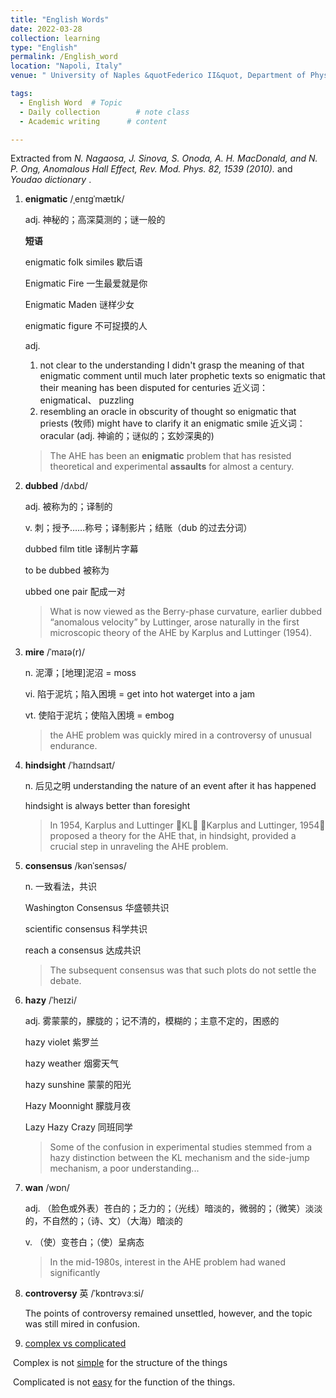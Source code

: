 ```yaml
---
title: "English Words"
date: 2022-03-28
collection: learning
type: "English"
permalink: /English_word
location: "Napoli, Italy"
venue: " University of Naples &quotFederico II&quot, Department of Physics"

tags:
  - English Word  # Topic
  - Daily collection        # note class
  - Academic writing      # content

---
```





Extracted from *N. Nagaosa, J. Sinova, S. Onoda, A. H. MacDonald, and N. P. Ong, Anomalous Hall Effect, Rev. Mod. Phys. 82, 1539 (2010).*  and  *Youdao dictionary* .



1. **enigmatic** /ˌenɪɡˈmætɪk/  

   adj. 神秘的；高深莫测的；谜一般的

   **短语**

   enigmatic folk similes 歇后语

   Enigmatic Fire 一生最爱就是你

   Enigmatic Maden 谜样少女

   enigmatic figure 不可捉摸的人

   adj.

   1. not clear to the understanding
      I didn't grasp the meaning of that enigmatic comment until much later
      prophetic texts so enigmatic that their meaning has been disputed for centuries
      近义词： enigmatical、 puzzling
   2. resembling an oracle in obscurity of thought
      so enigmatic that priests (牧师) might have to clarify it
      an enigmatic smile
      近义词： oracular (adj. 神谕的；谜似的；玄妙深奥的)

   >The AHE has been an **enigmatic** problem that has resisted theoretical and experimental **assaults** for almost a century.

2. **dubbed** /dʌbd/

   adj. 被称为的；译制的

   v. 刺；授予……称号；译制影片；结账（dub 的过去分词）

   dubbed film title 译制片字幕

   to be dubbed 被称为

   ubbed one pair 配成一对

   >What is now viewed as the Berry-phase curvature, earlier dubbed “anomalous velocity” by Luttinger, arose naturally in the first microscopic theory of the AHE by Karplus and Luttinger (1954).

3. **mire**  /ˈmaɪə(r)/

   n. 泥潭；[地理]泥沼 = moss

   vi. 陷于泥坑；陷入困境 = get into hot waterget into a jam

   vt. 使陷于泥坑；使陷入困境 = embog

   >the AHE problem was quickly mired in a controversy of unusual endurance.

4. **hindsight**  /ˈhaɪndsaɪt/

   n. 后见之明 understanding the nature of an event after it has happened

   hindsight is always better than foresight

   >In 1954, Karplus and Luttinger KL Karplus and Luttinger, 1954 proposed a theory for the AHE that, in hindsight, provided a crucial step in unraveling the AHE problem.

5. **consensus** /kənˈsensəs/

   n. 一致看法，共识

   Washington Consensus 华盛顿共识

   scientific consensus 科学共识

   reach a consensus 达成共识

   >The subsequent consensus was that such plots do not settle the debate.

6. **hazy**  /ˈheɪzi/

   adj. 雾蒙蒙的，朦胧的；记不清的，模糊的；主意不定的，困惑的

   hazy violet 紫罗兰

   hazy weather 烟雾天气

   hazy sunshine 蒙蒙的阳光

   Hazy Moonnight 朦胧月夜

   Lazy Hazy Crazy 同班同学

   >Some of the confusion in experimental studies stemmed from a hazy distinction between the KL mechanism and the side-jump mechanism, a poor understanding...



7. **wan**  /wɒn/

   adj. （脸色或外表）苍白的；乏力的；（光线）暗淡的，微弱的；（微笑）淡淡的，不自然的；（诗、文）（大海）暗淡的

   v. （使）变苍白；（使）呈病态

   >In the mid-1980s, interest in the AHE problem had waned significantly



8. **controversy** 英 /ˈkɒntrəvɜːsi/

   The points of controversy remained unsettled, however, and
   the topic was still mired in confusion.

9. [complex vs complicated](https://www.quora.com/Whats-the-difference-between-complex-and-complicated-1#:~:text=Something%20that%20is%20complicated%20is,reason%20is%20difficult%20to%20understand.)

​	Complex is not <u>simple</u> for the structure of the things

​	Complicated is not <u>easy</u> for the function of the things.
